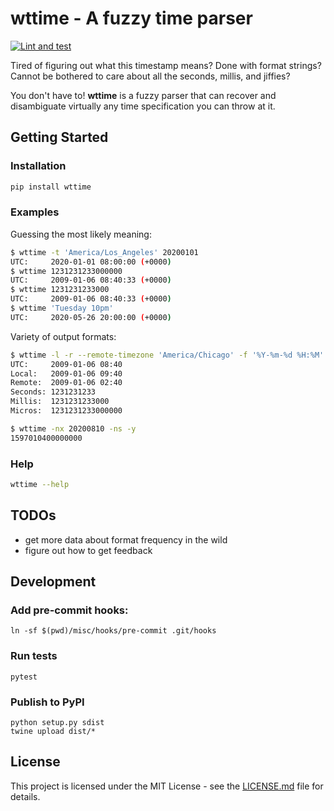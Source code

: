 # wttime - A fuzzy time parser

[![Lint and test](https://github.com/PJK/wttime/workflows/Tests/badge.svg?branch=master)](https://github.com/PJK/wttime/actions?query=workflow%3ATests)

Tired of figuring out what this timestamp means? Done with format strings?
Cannot be bothered to care about all the seconds, millis, and jiffies?

You don't have to! **wttime** is a fuzzy parser that can recover and
disambiguate virtually any time specification you can throw at it.

## Getting Started

### Installation

```sh
pip install wttime
```

### Examples

Guessing the most likely meaning:
```sh
$ wttime -t 'America/Los_Angeles' 20200101
UTC:     2020-01-01 08:00:00 (+0000)
$ wttime 1231231233000000
UTC:     2009-01-06 08:40:33 (+0000)
$ wttime 1231231233000
UTC:     2009-01-06 08:40:33 (+0000)
$ wttime 'Tuesday 10pm'
UTC:     2020-05-26 20:00:00 (+0000)
```

Variety of output formats:
```sh
$ wttime -l -r --remote-timezone 'America/Chicago' -f '%Y-%m-%d %H:%M' -umy 1231231233000000
UTC:     2009-01-06 08:40
Local:   2009-01-06 09:40
Remote:  2009-01-06 02:40
Seconds: 1231231233
Millis:  1231231233000
Micros:  1231231233000000

$ wttime -nx 20200810 -ns -y
1597010400000000
```

### Help
```sh
wttime --help
```

## TODOs

- get more data about format frequency in the wild
- figure out how to get feedback

## Development

### Add pre-commit hooks:

```
ln -sf $(pwd)/misc/hooks/pre-commit .git/hooks
```

### Run tests

```
pytest
```

### Publish to PyPI

```
python setup.py sdist
twine upload dist/*
```


## License

This project is licensed under the MIT License - see the [LICENSE.md](LICENSE.md) file for details.
